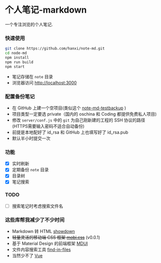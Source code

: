 # 个人笔记-markdown

一个专注浏览的个人笔记.

### 快速使用

```bash
git clone https://github.com/hanxi/note-md.git
cd node-md
npm install
npm run build
npm start
```

- 笔记存储在 `note` 目录
- 浏览器访问 <http://localhost:3000>

### 配置备份笔记

- 在 GitHub 上建一个空项目(类似这个 [note-md-testbackup](https://github.com/hanxi/note-md-testbackup) )
- 项目类型一定要选 private（国内的 oschina 和 Coding 都提供免费私人项目)
- 修改 `server/conf.js` 中的 `git` 为自己刚新建的工程的 SSH 协议的路径(HTTPS需要输入密码不适合自动备份)
- 前提是本地配好了 id_rsa 和 GitHub 上也填写好了 id_rsa.pub
- 默认半小时提交一次

### 功能

- [x] 实时刷新
- [x] 定期备份 `note` 目录
- [x] 目录树
- [x] 笔记搜索

### TODO

- [ ] 搜索笔记时考虑搜索文件名

### 这些库帮我减少了不少时间

- Markdown 转 HTML [showdown](https://github.com/showdownjs/showdown)
- ~~轻量灵活的移动端 CSS 框架 [mobi.css](https://github.com/xcatliu/mobi.css)~~ (v0.0.1)
- 基于 Material Design 的前端框架 [MDUI](https://github.com/zdhxiong/mdui)
- 文件内容搜索工具 [find-in-files](https://github.com/kaesetoast/find-in-files)
- 当然少不了 [Vue](https://cn.vuejs.org/)
